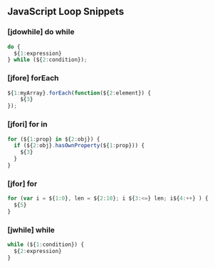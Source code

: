 ## JavaScript Loop Snippets

### [jdowhile] do while

```javascript
do {
  ${1:expression}
} while (${2:condition});
```

### [jfore] forEach

```javascript
${1:myArray}.forEach(function(${2:element}) {
    ${3}
});
```

### [jfori] for in

```javascript
for (${1:prop} in ${2:obj}) {
  if (${2:obj}.hasOwnProperty(${1:prop})) {
    ${3}
  }
}
```

### [jfor] for

```javascript
for (var i = ${1:0}, len = ${2:10}; i ${3:<=} len; i${4:++} ) {
  ${5}
}
```

### [jwhile] while

```javascript
while (${1:condition}) {
  ${2:expression}
}
```

